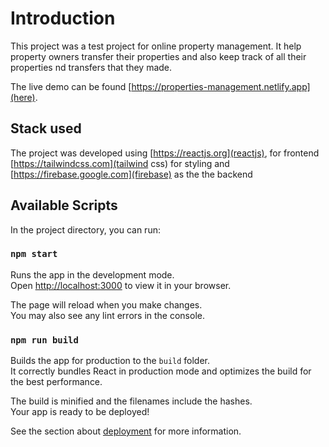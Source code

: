 # Introduction

This project was a test project for online property management. It help property owners transfer their properties and also keep track of all their properties nd transfers that they made.

The live demo can be found [https://properties-management.netlify.app](here).

## Stack used
The project was developed using [https://reactjs.org](reactjs), for frontend [https://tailwindcss.com](tailwind css) for styling and [https://firebase.google.com](firebase) as the the backend

## Available Scripts

In the project directory, you can run:

### `npm start`

Runs the app in the development mode.\
Open [http://localhost:3000](http://localhost:3000) to view it in your browser.

The page will reload when you make changes.\
You may also see any lint errors in the console.

### `npm run build`

Builds the app for production to the `build` folder.\
It correctly bundles React in production mode and optimizes the build for the best performance.

The build is minified and the filenames include the hashes.\
Your app is ready to be deployed!

See the section about [deployment](https://facebook.github.io/create-react-app/docs/deployment) for more information.


